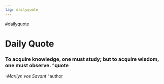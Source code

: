```yaml
---
tag: dailyquote
---
```


#dailyquote

# Daily Quote

### To acquire knowledge, one must study; but to acquire wisdom, one must observe. ^quote
*-Marilyn vos Savant* ^author
